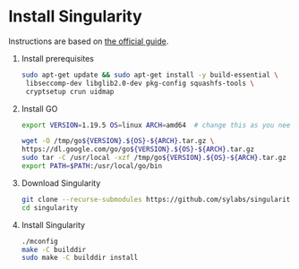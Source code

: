 # Install Singularity

Instructions are based on [the official guide](https://github.com/sylabs/singularity/blob/main/INSTALL.md).

1. Install prerequisites

   ```sh
   sudo apt-get update && sudo apt-get install -y build-essential \
    libseccomp-dev libglib2.0-dev pkg-config squashfs-tools \
    cryptsetup crun uidmap
   ```

2. Install GO

   ```sh
   export VERSION=1.19.5 OS=linux ARCH=amd64  # change this as you need

   wget -O /tmp/go${VERSION}.${OS}-${ARCH}.tar.gz \
   https://dl.google.com/go/go${VERSION}.${OS}-${ARCH}.tar.gz
   sudo tar -C /usr/local -xzf /tmp/go${VERSION}.${OS}-${ARCH}.tar.gz
   export PATH=$PATH:/usr/local/go/bin
   ```

   <!-- **Reload the shell** by typing in `bash` or `zsh`, based on your shell. -->

3. Download Singularity

   ```sh
   git clone --recurse-submodules https://github.com/sylabs/singularity.git
   cd singularity
   ```

4. Install Singularity

   ```sh
   ./mconfig
   make -C builddir
   sudo make -C builddir install
   ```